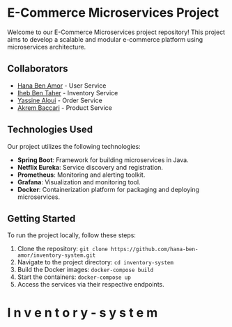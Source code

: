 # E-Commerce Microservices Project


Welcome to our E-Commerce Microservices project repository! This project aims to develop a scalable and modular e-commerce platform using microservices architecture.

## Collaborators

- [Hana Ben Amor](https://github.com/hanabenamor) - User Service
- [Iheb Ben Taher](https://github.com/IhebBenTaher) - Inventory Service
- [Yassine Aloui](https://github.com/yassinealoui) - Order Service
- [Akrem Baccari](https://github.com/akrembaccari) - Product Service


## Technologies Used

Our project utilizes the following technologies:

- **Spring Boot**: Framework for building microservices in Java.
- **Netflix Eureka**: Service discovery and registration.
- **Prometheus**: Monitoring and alerting toolkit.
- **Grafana**: Visualization and monitoring tool.
- **Docker**: Containerization platform for packaging and deploying microservices.

## Getting Started

To run the project locally, follow these steps:
1. Clone the repository: `git clone https://github.com/hana-ben-amor/inventory-system.git`
2. Navigate to the project directory: `cd inventory-system`
3. Build the Docker images: `docker-compose build`
4. Start the containers: `docker-compose up`
5. Access the services via their respective endpoints.
#   I n v e n t o r y - s y s t e m 
 
 
